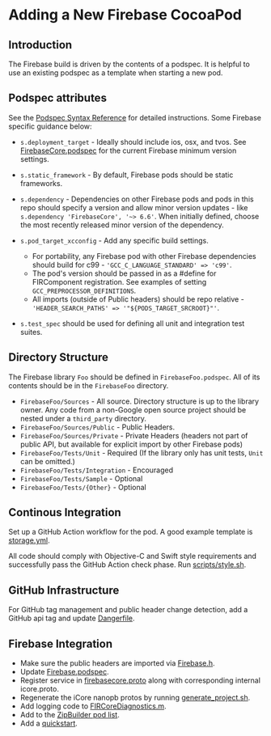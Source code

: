 # Adding a New Firebase CocoaPod

## Introduction

The Firebase build is driven by the contents of a podspec. It is helpful to
use an existing podspec as a template when starting a new pod.

## Podspec attributes

See the [Podspec Syntax Reference](https://guides.cocoapods.org/syntax/podspec.html) for
detailed instructions. Some Firebase specific guidance below:

* `s.deployment_target` - Ideally should include ios, osx, and tvos. See
[FirebaseCore.podspec](FirebaseCore.podspec) for the current Firebase minimum version settings.

* `s.static_framework` - By default, Firebase pods should be static frameworks.

* `s.dependency` - Dependencies on other Firebase pods and pods in this repo should specify a
version and allow minor version updates - like `s.dependency 'FirebaseCore', '~> 6.6'`. When
initially defined, choose the most recently released minor version of the dependency.

* `s.pod_target_xcconfig` - Add any specific build settings.
  * For portability, any Firebase
pod with other Firebase dependencies should build for c99 -
`'GCC_C_LANGUAGE_STANDARD' => 'c99'`.
  * The pod's version should be passed in as a #define
for FIRComponent registration. See examples of setting `GCC_PREPROCESSOR_DEFINITIONS`.
  * All imports (outside of Public headers) should be repo relative -
    `'HEADER_SEARCH_PATHS' => '"${PODS_TARGET_SRCROOT}"'`.

* `s.test_spec` should be used for defining all unit and integration test suites.


## Directory Structure

The Firebase library `Foo` should be defined in `FirebaseFoo.podspec`. All of its
contents should be in the `FirebaseFoo` directory.

* `FirebaseFoo/Sources` - All source. Directory structure is up to the library owner. Any code from a
non-Google open source project should be nested under a `third_party` directory.
* `FirebaseFoo/Sources/Public` - Public Headers.
* `FirebaseFoo/Sources/Private` - Private Headers (headers not part of public API, but available for
explicit import by other Firebase pods)
* `FirebaseFoo/Tests/Unit` - Required (If the library only has unit tests, `Unit` can be omitted.)
* `FirebaseFoo/Tests/Integration` - Encouraged
* `FirebaseFoo/Tests/Sample` - Optional
* `FirebaseFoo/Tests/{Other}` - Optional

## Continous Integration

Set up a GitHub Action workflow for the pod. A good example template is
[storage.yml](.github/workflows/storage.yml).

All code should comply with Objective-C and Swift style requirements and successfully pass
the GitHub Action check phase. Run [scripts/style.sh](scripts/style.sh).

## GitHub Infrastructure

For GitHub tag management and public header change detection, add a GitHub api tag and update
[Dangerfile](Dangerfile).

## Firebase Integration

* Make sure the public headers are imported via [Firebase.h](CoreOnly/Sources/Firebase.h).
* Update [Firebase.podspec](Firebase.podspec).
* Register service in
  [firebasecore.proto](Firebase/CoreDiagnostics/ProtoSupport/Protos/firebasecore.proto) along with
  corresponding internal icore.proto.
* Regenerate the iCore nanopb protos by running
  [generate_project.sh](Firebase/CoreDiagnostics/generate_project.sh).
* Add logging code to
  [FIRCoreDiagnostics.m](Firebase/CoreDiagnostics/FIRCDLibrary/FIRCoreDiagnostics.m).
* Add to the [ZipBuilder pod list](ZipBuilder/Sources/ZipBuilder/CocoaPod.swift).
* Add a [quickstart](https://github.com/firebase/quickstart-ios).
